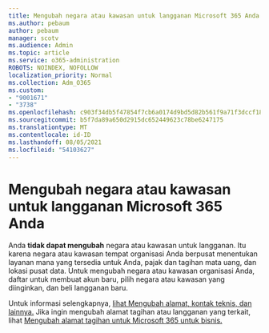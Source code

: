 ```yaml
---
title: Mengubah negara atau kawasan untuk langganan Microsoft 365 Anda
ms.author: pebaum
author: pebaum
manager: scotv
ms.audience: Admin
ms.topic: article
ms.service: o365-administration
ROBOTS: NOINDEX, NOFOLLOW
localization_priority: Normal
ms.collection: Adm_O365
ms.custom:
- "9001671"
- "3738"
ms.openlocfilehash: c903f34db5f47854f7cb6a0174d9bd5d82b561f9a71f3dccf18c9147698824b4
ms.sourcegitcommit: b5f7da89a650d2915dc652449623c78be6247175
ms.translationtype: MT
ms.contentlocale: id-ID
ms.lasthandoff: 08/05/2021
ms.locfileid: "54103627"
---
```

# <a name="change-the-country-or-region-for-your-microsoft-365-subscription"></a>Mengubah negara atau kawasan untuk langganan Microsoft 365 Anda

Anda **tidak dapat mengubah** negara atau kawasan untuk langganan. Itu karena negara atau kawasan tempat organisasi Anda berpusat menentukan layanan mana yang tersedia untuk Anda, pajak dan tagihan mata uang, dan lokasi pusat data. Untuk mengubah negara atau kawasan organisasi Anda, daftar untuk membuat akun baru, pilih negara atau kawasan yang diinginkan, dan beli langganan baru.

Untuk informasi selengkapnya, [lihat Mengubah alamat, kontak teknis, dan lainnya.](https://docs.microsoft.com/microsoft-365/admin/manage/change-address-contact-and-more?view=o365-worldwide) Jika ingin mengubah alamat tagihan atau langganan yang terkait, lihat [Mengubah alamat tagihan untuk Microsoft 365 untuk bisnis.](https://docs.microsoft.com/microsoft-365/commerce/billing-and-payments/change-your-billing-addresses?view=o365-worldwide) 
